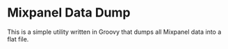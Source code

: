Mixpanel Data Dump
==================

This is a simple utility written in Groovy that dumps all Mixpanel data into
a flat file. 
